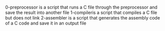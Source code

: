 0-preprocessor is a script that runs a C file through the preprocessor and save the result into another file
1-compileris a script that compiles a C file but does not link
2-assembler is a script that generates the assembly code of a C code and save it in an output file
